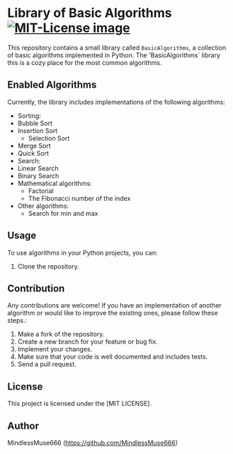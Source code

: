 # Library of Basic Algorithms <a href="https://opensource.org/licenses/MIT"><img src="https://img.shields.io/badge/License-MIT-yellow.svg" alt="MIT-License image"></a>

This repository contains a small library called `BasicAlgorithms`, a collection of basic algorithms implemented in Python. The 'BasicAlgorithms` library this is a cozy place for the most common algorithms.

## Enabled Algorithms

Currently, the library includes implementations of the following algorithms:

- Sorting:
- Bubble Sort
- Insertion Sort
    - Selection Sort
- Merge Sort
- Quick Sort
- Search:
- Linear Search
- Binary Search
- Mathematical algorithms:
    - Factorial
    - The Fibonacci number of the index
- Other algorithms:
    - Search for min and max 

## Usage

To use algorithms in your Python projects, you can:

1. Clone the repository.


## Contribution

Any contributions are welcome! If you have an implementation of another algorithm or would like to improve the existing ones, please follow these steps.:

1. Make a fork of the repository.
2. Create a new branch for your feature or bug fix.
3. Implement your changes.
4. Make sure that your code is well documented and includes tests.
5. Send a pull request.

## License

This project is licensed under the [MIT LICENSE].

## Author

MindlessMuse666 (https://github.com/MindlessMuse666)
